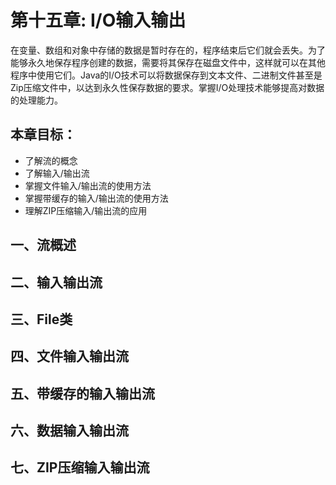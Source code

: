 # 第十五章: I/O输入输出 #
在变量、数组和对象中存储的数据是暂时存在的，程序结束后它们就会丢失。为了能够永久地保存程序创建的数据，需要将其保存在磁盘文件中，这样就可以在其他程序中使用它们。Java的I/O技术可以将数据保存到文本文件、二进制文件甚至是Zip压缩文件中，以达到永久性保存数据的要求。掌握I/O处理技术能够提高对数据的处理能力。

## 本章目标：
- 了解流的概念
- 了解输入/输出流
- 掌握文件输入/输出流的使用方法
- 掌握带缓存的输入/输出流的使用方法
- 理解ZIP压缩输入/输出流的应用

## 一、流概述 ##

## 二、输入输出流 ##

## 三、File类 ##

## 四、文件输入输出流 ##

## 五、带缓存的输入输出流 ##

## 六、数据输入输出流 ##

## 七、ZIP压缩输入输出流 ##

